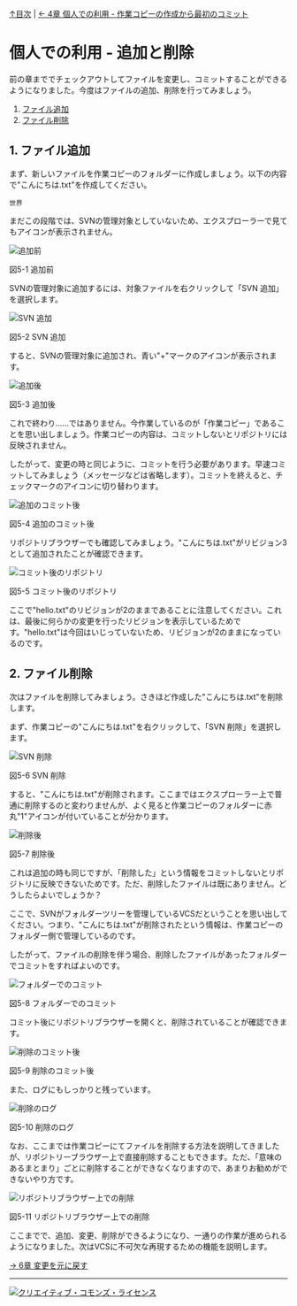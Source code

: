 [↑目次](README.md "目次") | [← 4章 個人での利用 - 作業コピーの作成から最初のコミット](4.personal-use-2.md "個人での利用 - 作業コピーの作成から最初のコミット")

# 個人での利用 - 追加と削除

前の章まででチェックアウトしてファイルを変更し、コミットすることができるようになりました。今度はファイルの追加、削除を行ってみましょう。

1. [ファイル追加](#add)
1. [ファイル削除](#remove)

## <a name="add"></a>1. ファイル追加

まず、新しいファイルを作業コピーのフォルダーに作成しましょう。以下の内容で"こんにちは.txt"を作成してください。

    世界

まだこの段階では、SVNの管理対象としていないため、エクスプローラーで見てもアイコンが表示されません。

![追加前](images/chapter-5-1.jpg)

図5-1 追加前

SVNの管理対象に追加するには、対象ファイルを右クリックして「SVN 追加」を選択します。

![SVN 追加](images/chapter-5-2.jpg)

図5-2 SVN 追加

すると、SVNの管理対象に追加され、青い"+"マークのアイコンが表示されます。

![追加後](images/chapter-5-3.jpg)

図5-3 追加後

これで終わり……ではありません。今作業しているのが「作業コピー」であることを思い出しましょう。作業コピーの内容は、コミットしないとリポジトリには反映されません。

したがって、変更の時と同じように、コミットを行う必要があります。早速コミットしてみましょう（メッセージなどは省略します）。コミットを終えると、チェックマークのアイコンに切り替わります。

![追加のコミット後](images/chapter-5-4.jpg)

図5-4 追加のコミット後

リポジトリブラウザーでも確認してみましょう。"こんにちは.txt"がリビジョン3として追加されたことが確認できます。

![コミット後のリポジトリ](images/chapter-5-5.jpg)

図5-5 コミット後のリポジトリ

ここで"hello.txt"のリビジョンが2のままであることに注意してください。これは、最後に何らかの変更を行ったリビジョンを表示しているためです。"hello.txt"は今回はいじっていないため、リビジョンが2のままになっているのです。

## <a name="remove"></a>2. ファイル削除

次はファイルを削除してみましょう。さきほど作成した"こんにちは.txt"を削除します。

まず、作業コピーの"こんにちは.txt"を右クリックして、「SVN 削除」を選択します。

![SVN 削除](images/chapter-5-6.jpg)

図5-6 SVN 削除

すると、"こんにちは.txt"が削除されます。ここまではエクスプローラー上で普通に削除するのと変わりませんが、よく見ると作業コピーのフォルダーに赤丸"1"アイコンが付いていることが分かります。

![削除後](images/chapter-5-7.jpg)

図5-7 削除後

これは追加の時も同じですが、「削除した」という情報をコミットしないとリポジトリに反映できないためです。ただ、削除したファイルは既にありません。どうしたらよいでしょうか？

ここで、SVNがフォルダーツリーを管理しているVCSだということを思い出してください。つまり、"こんにちは.txt"が削除されたという情報は、作業コピーのフォルダー側で管理しているのです。

したがって、ファイルの削除を伴う場合、削除したファイルがあったフォルダーでコミットをすればよいのです。

![フォルダーでのコミット](images/chapter-5-8.jpg)

図5-8 フォルダーでのコミット

コミット後にリポジトリブラウザーを開くと、削除されていることが確認できます。

![削除のコミット後](images/chapter-5-9.jpg)

図5-9 削除のコミット後

また、ログにもしっかりと残っています。

![削除のログ](images/chapter-5-10.jpg)

図5-10 削除のログ

なお、ここまでは作業コピーにてファイルを削除する方法を説明してきましたが、リポジトリーブラウザー上で直接削除することもできます。ただ、「意味のあるまとまり」ごとに削除することができなくなりますので、あまりお勧めができないやり方です。

![リポジトリブラウザー上での削除](images/chapter-5-11.jpg)

図5-11 リポジトリブラウザー上での削除


ここまでで、追加、変更、削除ができるようになり、一通りの作業が進められるようになりました。次はVCSに不可欠な再現するための機能を説明します。

[→ 6章 変更を元に戻す](6.personal-use-4.md "個人での利用 - 変更を元に戻す")

----------

<a rel="license" href="http://creativecommons.org/licenses/by-sa/3.0/deed.ja"><img alt="クリエイティブ・コモンズ・ライセンス" style="border-width:0" src="http://i.creativecommons.org/l/by-sa/3.0/88x31.png" /></a>